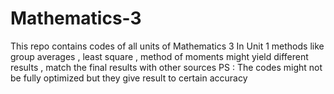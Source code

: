 # Mathematics-3
This repo contains codes of all units of Mathematics 3
In Unit 1 methods like group averages , least square , method of moments might yield different results , match the final results with other sources
PS : The codes might not be fully optimized but they give result to certain accuracy

